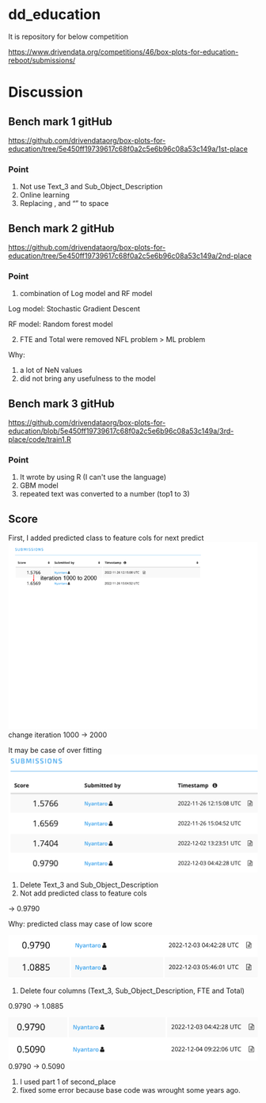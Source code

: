 # dd_education

It is repository for below competition

https://www.drivendata.org/competitions/46/box-plots-for-education-reboot/submissions/

# Discussion
## Bench mark 1 gitHub

https://github.com/drivendataorg/box-plots-for-education/tree/5e450ff19739617c68f0a2c5e6b96c08a53c149a/1st-place

### Point
1. Not use Text_3 and Sub_Object_Description
2. Online learning 
3. Replacing , and “” to space

## Bench mark 2 gitHub

https://github.com/drivendataorg/box-plots-for-education/tree/5e450ff19739617c68f0a2c5e6b96c08a53c149a/2nd-place

### Point
1. combination of Log model and RF model

Log model: Stochastic Gradient Descent

RF model: Random forest model

2. FTE and Total were removed
NFL problem > ML problem

Why: 
1. a lot of NeN values
2. did not bring any usefulness to the model
## Bench mark 3 gitHub
https://github.com/drivendataorg/box-plots-for-education/blob/5e450ff19739617c68f0a2c5e6b96c08a53c149a/3rd-place/code/train1.R

### Point
1. It wrote by using R (I can't use the language)
2. GBM model
3. repeated text was converted to a number (top1 to 3)

## Score
First, I added predicted class to feature cols for next predict
![iteration1000_2000](image/iteration1000_2000.png)
change iteration 1000 -> 2000

It may be case of over fitting
![benchmark1_more](image/drop_bmark1_onlyused_x.png)

1. Delete Text_3 and Sub_Object_Description
2. Not add predicted class to feature cols

-> 0.9790

Why: predicted class may case of low score

![benchmark1_2](image/drop_bmark1_2_unused_col.png)
1. Delete four columns (Text_3, Sub_Object_Description, FTE and Total)

0.9790 -> 1.0885

![bmark2_base](image/bmark2_base.png)
0.9790 -> 0.5090
1. I used part 1 of second_place
2. fixed some error because base code was wrought some years ago.
        
